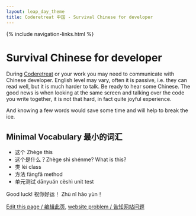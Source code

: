 ```yaml
---
layout: leap_day_theme
title: Coderetreat 中国 - Survival Chinese for developer
---
```


{% include navigation-links.html %}

# Survival Chinese for developer

During [Coderetreat](index) or your work you may need to communicate with Chinese developer.
English level may vary, often it is passive, i.e. they can read well, but it is much harder to talk.
Be ready to hear some Chinese.
The good news is when looking at the same screen and talking over the code you write together,
it is not that hard, in fact quite joyful experience.

And knowing a few words would save some time and will help to break the ice.

## Minimal Vocabulary 最小的词汇

- 这个 Zhège this
- 这个是什么？Zhège shì shénme? What is this?
- 类 lèi class
- 方法 fāngfǎ method
- 单元测试 dānyuán cèshì unit test


Good luck! 祝你好运！ Zhù nǐ hǎo yùn！


[Edit this page / 编辑此页](https://github.com/coderetreat-china/coderetreat-china.github.io/edit/master/survival-Chinese-for-developer.md),
[website problem / 告知网站问题](https://github.com/coderetreat-china/coderetreat-china.github.io/issues)
